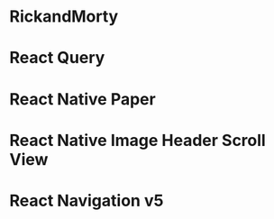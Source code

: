 # RickandMorty
# React Query
# React Native Paper
# React Native Image Header Scroll View
# React Navigation v5
